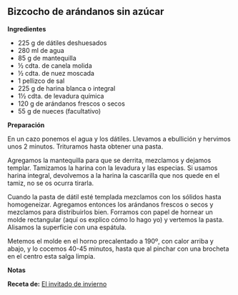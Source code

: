 ## Bizcocho de arándanos sin azúcar

**Ingredientes**

- 225 g de dátiles deshuesados
- 280 ml de agua
- 85 g de mantequilla
- ½ cdta. de canela molida
- ½ cdta. de nuez moscada
- 1 pellizco de sal
- 225 g de harina blanca o integral
- 1½ cdta. de levadura química
- 120 g de arándanos frescos o secos
- 55 g de nueces (facultativo)

**Preparación**

En un cazo ponemos el agua y los dátiles. Llevamos a ebullición y hervimos unos 2 minutos. Trituramos hasta obtener una pasta.

Agregamos la mantequilla para que se derrita, mezclamos y dejamos templar.
Tamizamos la harina con la levadura y las especias. Si usamos harina integral, devolvemos a la harina la cascarilla que nos quede en el tamiz, no se os ocurra tirarla.

Cuando la pasta de dátil esté templada mezclamos con los sólidos hasta homogeneizar. Agregamos entonces los arándanos frescos o secos y mezclamos para distribuirlos bien.
Forramos con papel de hornear un molde rectangular (aquí os explico cómo lo hago yo) y vertemos la pasta. Alisamos la superficie con una espátula.

Metemos el molde en el horno precalentado a 190º, con calor arriba y abajo, y lo cocemos 40-45 minutos, hasta que al pinchar con una brocheta en el centro esta salga limpia.

**Notas**



**Receta de:** [El invitado de invierno](https://invitadoinvierno.com/bizcocho-de-arandanos-sin-azucar/)
